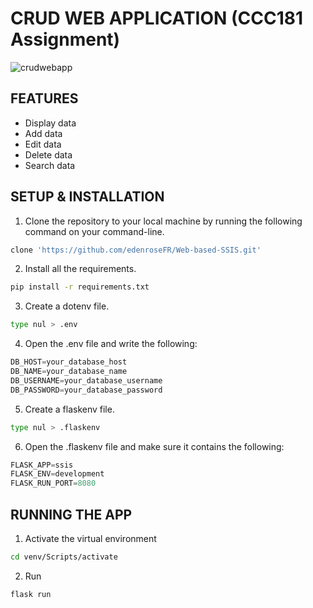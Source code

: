 # CRUD WEB APPLICATION (CCC181 Assignment)

![crudwebapp](https://github.com/edenroseFR/Web-based-SSIS/blob/main/readme_files/image.PNG)
## FEATURES
- Display data
- Add data
- Edit data
- Delete data
- Search data

## SETUP & INSTALLATION
1. Clone the repository to your local machine by running the following command on your command-line.
```bash
clone 'https://github.com/edenroseFR/Web-based-SSIS.git'
```
2. Install all the requirements.
```bash
pip install -r requirements.txt
```
3. Create a dotenv file.
```bash
type nul > .env
```
4. Open the .env file and write the following:
```python
DB_HOST=your_database_host
DB_NAME=your_database_name
DB_USERNAME=your_database_username
DB_PASSWORD=your_database_password
```
5. Create a flaskenv file.
```bash
type nul > .flaskenv
```
6. Open the .flaskenv file and make sure it contains the following:
```python
FLASK_APP=ssis
FLASK_ENV=development
FLASK_RUN_PORT=8080
```

## RUNNING THE APP
1. Activate the virtual environment
```bash
cd venv/Scripts/activate
```
2. Run
```bash
flask run
```
